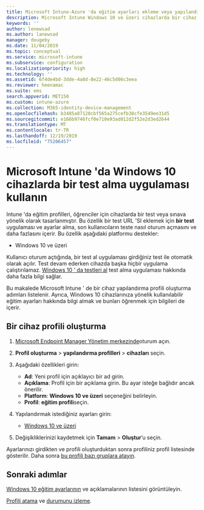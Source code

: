 ```yaml
---
title: Microsoft Intune-Azure 'da eğitim ayarları ekleme veya yapılandırma | Microsoft Docs
description: Microsoft Intune Windows 10 ve üzeri cihazlarda bir cihaz yapılandırma profilinde bir test yap uygulamasını kullanın. Eğitim ayarlarını kullanarak bir yapılandırma profili oluşturun ve bir test uygulaması URL 'SI girin, kullanıcıların oturum açma biçimini seçin, test sırasında ekranı izleyin ve test sırasında metin önerilerine izin verin veya bu önerileri önleyin.
keywords: ''
author: lenewsad
ms.author: lanewsad
manager: dougeby
ms.date: 11/04/2019
ms.topic: conceptual
ms.service: microsoft-intune
ms.subservice: configuration
ms.localizationpriority: high
ms.technology: ''
ms.assetid: 6f4de4bd-3dde-4a8d-8e22-46c5d06c3eea
ms.reviewer: heenamac
ms.suite: ems
search.appverid: MET150
ms.custom: intune-azure
ms.collection: M365-identity-device-management
ms.openlocfilehash: b3485a87120cbf565a275cefb38cfe3549ee31d5
ms.sourcegitcommit: e166b9746fcf0e710e93ad012d2f52e2d3ed2644
ms.translationtype: MT
ms.contentlocale: tr-TR
ms.lasthandoff: 12/19/2019
ms.locfileid: "75206457"
---
```

# <a name="use-the-take-a-test-app-on-windows-10-devices-in-microsoft-intune"></a>Microsoft Intune 'da Windows 10 cihazlarda bir test alma uygulaması kullanın



Intune 'da eğitim profilleri, öğrenciler için cihazlarda bir test veya sınava yönelik olarak tasarlanmıştır. Bu özellik bir test URL 'SI eklemek için **bir test** uygulaması ve ayarlar alma, son kullanıcıların teste nasıl oturum açmasını ve daha fazlasını içerir. Bu özellik aşağıdaki platformu destekler:

- Windows 10 ve üzeri

Kullanıcı oturum açtığında, bir test al uygulaması girdiğiniz test ile otomatik olarak açılır. Test devam ederken cihazda başka hiçbir uygulama çalıştırılamaz. [Windows 10 ' da testleri al](https://docs.microsoft.com/education/windows/take-tests-in-windows-10) test alma uygulaması hakkında daha fazla bilgi sağlar.

Bu makalede Microsoft Intune ' de bir cihaz yapılandırma profili oluşturma adımları listelenir. Ayrıca, Windows 10 cihazlarınıza yönelik kullanılabilir eğitim ayarları hakkında bilgi almak ve bunları öğrenmek için bilgileri de içerir.

## <a name="create-a-device-profile"></a>Bir cihaz profili oluşturma

1. [Microsoft Endpoint Manager Yönetim merkezinde](https://go.microsoft.com/fwlink/?linkid=2109431)oturum açın.
2. **Profil oluşturma** > **yapılandırma profilleri** > **cihazları** seçin.
3. Aşağıdaki özellikleri girin:

    - **Ad**: Yeni profil için açıklayıcı bir ad girin.
    - **Açıklama**: Profil için bir açıklama girin. Bu ayar isteğe bağlıdır ancak önerilir.
    - **Platform**: **Windows 10 ve üzeri** seçeneğini belirleyin.
    - **Profil**: **eğitim profili**seçin.

4. Yapılandırmak istediğiniz ayarları girin:

    - [Windows 10 ve üzeri](education-settings-windows.md)

5. Değişikliklerinizi kaydetmek için **Tamam** > **Oluştur**’u seçin.

Ayarlarınızı girdikten ve profili oluşturduktan sonra profiliniz profil listesinde gösterilir. Daha sonra [bu profili bazı gruplara atayın](device-profile-assign.md).

## <a name="next-steps"></a>Sonraki adımlar

[Windows 10 eğitim ayarlarının](education-settings-windows.md) ve açıklamalarının listesini görüntüleyin.

[Profili atama](device-profile-assign.md) ve [durumunu izleme](device-profile-monitor.md).
